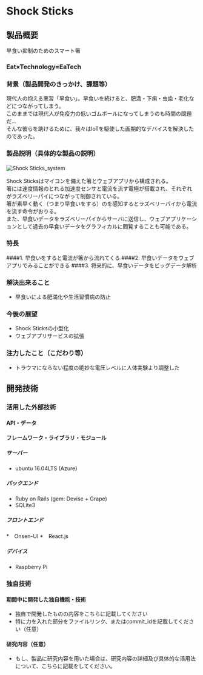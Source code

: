 # Shock Sticks

## 製品概要
早食い抑制のためのスマート箸

### Eat×Technology=EaTech

### 背景（製品開発のきっかけ、課題等）

現代人の抱える悪習「早食い」。早食いを続けると、肥満・下痢・虫歯・老化などにつながってしまう。  
このままでは現代人が免疫力の低いゴムボールになってしまうのも時間の問題だ...  
そんな彼らを助けるために、我々はIoTを駆使した画期的なデバイスを解決したのであった。

### 製品説明（具体的な製品の説明）

![Shock Sticks_system](http://ueqareer.net/wp-content/uploads/2016/10/Shock-Sticks-system-.png)　　

Shock Sticksはマイコンを備えた箸とウェブアプリから構成される。  
箸には速度情報のとれる加速度センサと電流を流す電極が搭載され、それぞれがラズベリーパイにつながって制御されている。  
箸が素早く動く（つまり早食いをする）のを感知するとラズベリーパイから電流を流す命令がおりる。  
また、早食いデータをラズベリーパイからサーバに送信し、ウェブアプリケーションとして過去の早食いデータをグラフィカルに閲覧することも可能である。

### 特長
####1. 早食いをすると電流が箸から流れてくる
####2. 早食いデータをウェブアプリでみることができる
####3. 将来的に、早食いデータをビッグデータ解析

### 解決出来ること

* 早食いによる肥満化や生活習慣病の防止

### 今後の展望

* Shock Sticksの小型化
* ウェブアプリサービスの拡張

### 注力したこと（こだわり等）
* トラウマにならない程度の絶妙な電圧レベルに人体実験より調整した

## 開発技術
### 活用した外部技術
#### API・データ

#### フレームワーク・ライブラリ・モジュール

##### サーバー
* ubuntu 16.04LTS (Azure)

##### バックエンド
* Ruby on Rails (gem: Devise + Grape)
* SQLite3

##### フロントエンド
*　Onsen-UI
*　React.js

##### デバイス
* Raspberry Pi

### 独自技術
#### 期間中に開発した独自機能・技術
* 独自で開発したものの内容をこちらに記載してください
* 特に力を入れた部分をファイルリンク、またはcommit_idを記載してください（任意）

#### 研究内容（任意）
* もし、製品に研究内容を用いた場合は、研究内容の詳細及び具体的な活用法について、こちらに記載をしてください。
